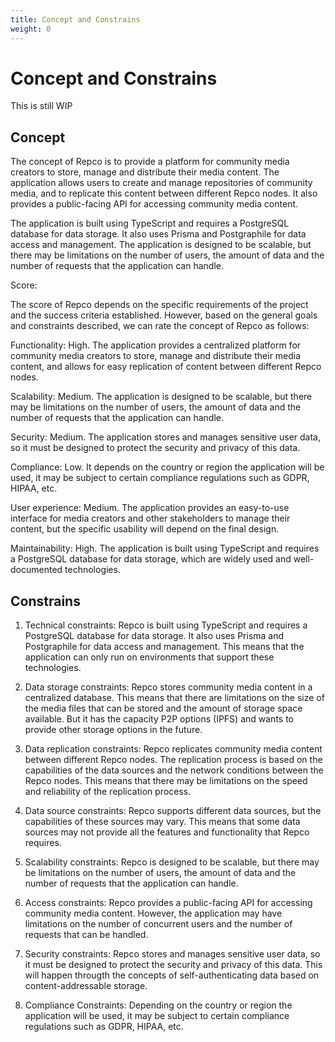 ```yaml
---
title: Concept and Constrains
weight: 0
---
```


# Concept and Constrains

This is still WIP

## Concept

The concept of Repco is to provide a platform for community media creators to store, manage and distribute their media content. The application allows users to create and manage repositories of community media, and to replicate this content between different Repco nodes. It also provides a public-facing API for accessing community media content.

The application is built using TypeScript and requires a PostgreSQL database for data storage. It also uses Prisma and Postgraphile for data access and management. The application is designed to be scalable, but there may be limitations on the number of users, the amount of data and the number of requests that the application can handle.

Score:

The score of Repco depends on the specific requirements of the project and the success criteria established. However, based on the general goals and constraints described, we can rate the concept of Repco as follows:

Functionality: High. The application provides a centralized platform for community media creators to store, manage and distribute their media content, and allows for easy replication of content between different Repco nodes.

Scalability: Medium. The application is designed to be scalable, but there may be limitations on the number of users, the amount of data and the number of requests that the application can handle.

Security: Medium. The application stores and manages sensitive user data, so it must be designed to protect the security and privacy of this data.

Compliance: Low. It depends on the country or region the application will be used, it may be subject to certain compliance regulations such as GDPR, HIPAA, etc.

User experience: Medium. The application provides an easy-to-use interface for media creators and other stakeholders to manage their content, but the specific usability will depend on the final design.

Maintainability: High. The application is built using TypeScript and requires a PostgreSQL database for data storage, which are widely used and well-documented technologies.


## Constrains

1. Technical constraints: Repco is built using TypeScript and requires a PostgreSQL database for data storage. It also uses Prisma and Postgraphile for data access and management. This means that the application can only run on environments that support these technologies.

2. Data storage constraints: Repco stores community media content in a centralized database. This means that there are limitations on the size of the media files that can be stored and the amount of storage space available. But it has the capacity P2P options (IPFS) and wants to provide other storage options in the future.

3. Data replication constraints: Repco replicates community media content between different Repco nodes. The replication process is based on the capabilities of the data sources and the network conditions between the Repco nodes. This means that there may be limitations on the speed and reliability of the replication process.

4. Data source constraints: Repco supports different data sources, but the capabilities of these sources may vary. This means that some data sources may not provide all the features and functionality that Repco requires.

5. Scalability constraints: Repco is designed to be scalable, but there may be limitations on the number of users, the amount of data and the number of requests that the application can handle.

6. Access constraints: Repco provides a public-facing API for accessing community media content. However, the application may have limitations on the number of concurrent users and the number of requests that can be handled.

7. Security constraints: Repco stores and manages sensitive user data, so it must be designed to protect the security and privacy of this data. This will happen througth the concepts of self-authenticating data based on content-addressable storage.

8. Compliance Constraints: Depending on the country or region the application will be used, it may be subject to certain compliance regulations such as GDPR, HIPAA, etc.

